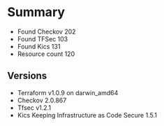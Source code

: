 # Summary

- Found Checkov 202
- Found TFSec 103
- Found Kics 131
- Resource count 120

## Versions

- Terraform v1.0.9
on darwin_amd64
- Checkov 2.0.867
- Tfsec v1.2.1
- Kics Keeping Infrastructure as Code Secure 1.5.1
